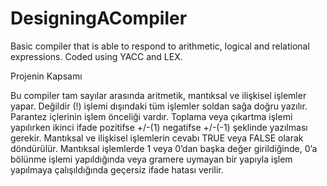 # DesigningACompiler
Basic compiler that is able to respond to arithmetic, logical and relational expressions. Coded using YACC and LEX.

Projenin Kapsamı

Bu compiler tam sayılar arasında aritmetik, mantıksal ve ilişkisel işlemler yapar. Değildir (!) işlemi dışındaki tüm işlemler soldan sağa doğru yazılır. Parantez içlerinin işlem önceliği vardır. Toplama veya çıkartma işlemi yapılırken ikinci ifade pozitifse +/-(1) negatifse +/-(-1) şeklinde yazılması gerekir. Mantıksal ve ilişkisel işlemlerin cevabı TRUE veya FALSE olarak döndürülür. Mantıksal işlemlerde 1 veya 0’dan başka değer girildiğinde,  0’a bölünme işlemi yapıldığında veya gramere uymayan bir yapıyla işlem yapılmaya çalışıldığında geçersiz ifade hatası verilir.

